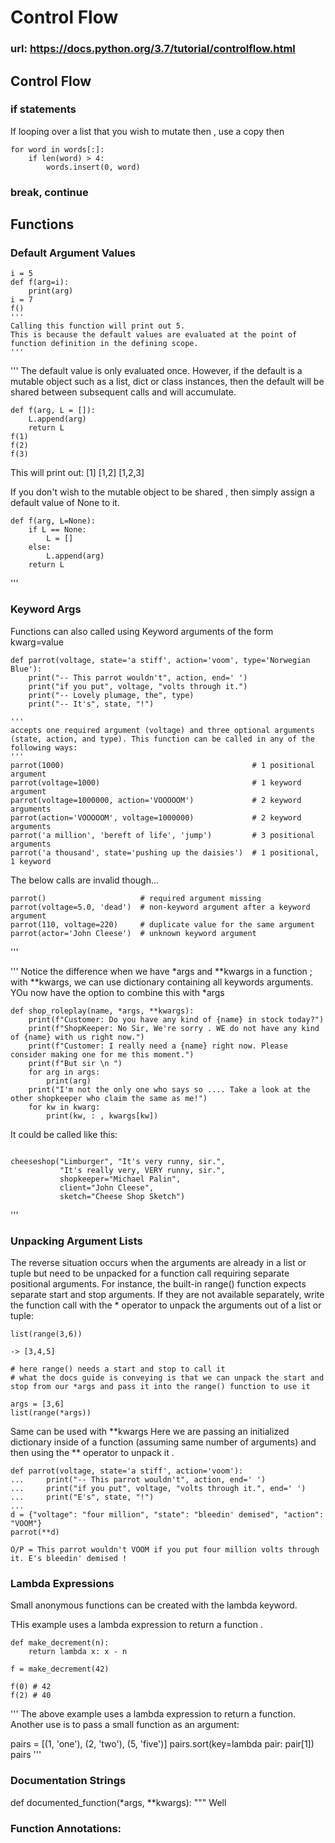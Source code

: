 # Control Flow
### url: https://docs.python.org/3.7/tutorial/controlflow.html


## Control Flow

### if statements

If looping over a list that you wish to mutate then , use a copy then

```
for word in words[:]:
    if len(word) > 4:
        words.insert(0, word)
```

### break, continue 

## Functions

### Default Argument Values
```
i = 5
def f(arg=i):
    print(arg) 
i = 7
f() 
'''
Calling this function will print out 5.
This is because the default values are evaluated at the point of function definition in the defining scope.
'''
```

'''
The default value is only evaluated once. However, if the default is a mutable object such as a list, dict or class instances, then the default will be shared between subsequent calls and will accumulate.
```
def f(arg, L = []):
    L.append(arg)
    return L
f(1)
f(2)
f(3)
```
This will print out:
    [1]
    [1,2]
    [1,2,3]


If you don't wish to the mutable object to be shared , then simply assign a default value of None to it.

```
def f(arg, L=None):
    if L == None:
        L = []
    else:
        L.append(arg)
    return L
```
'''

### Keyword Args

Functions can also called using Keyword arguments of the form kwarg=value 

```
def parrot(voltage, state='a stiff', action='voom', type='Norwegian Blue'):
    print("-- This parrot wouldn't", action, end=' ')
    print("if you put", voltage, "volts through it.")
    print("-- Lovely plumage, the", type)
    print("-- It's", state, "!")

'''
accepts one required argument (voltage) and three optional arguments (state, action, and type). This function can be called in any of the following ways:
'''
parrot(1000)                                          # 1 positional argument
parrot(voltage=1000)                                  # 1 keyword argument
parrot(voltage=1000000, action='VOOOOOM')             # 2 keyword arguments
parrot(action='VOOOOOM', voltage=1000000)             # 2 keyword arguments
parrot('a million', 'bereft of life', 'jump')         # 3 positional arguments
parrot('a thousand', state='pushing up the daisies')  # 1 positional, 1 keyword
```

The below calls are invalid though...
```
parrot()                     # required argument missing
parrot(voltage=5.0, 'dead')  # non-keyword argument after a keyword argument
parrot(110, voltage=220)     # duplicate value for the same argument
parrot(actor='John Cleese')  # unknown keyword argument
```

'''

'''
Notice the difference when we have *args and **kwargs in a function ; with **kwargs, we can use dictionary containing all 
keywords arguments.
YOu now have the option to combine this with *args 
```
def shop_roleplay(name, *args, **kwargs):
    print(f"Customer: Do you have any kind of {name} in stock today?")
    print(f"ShopKeeper: No Sir, We're sorry . WE do not have any kind of {name} with us right now.")
    print(f"Customer: I really need a {name} right now. Please consider making one for me this moment.")
    print(f"But sir \n ")
    for arg in args:
        print(arg)
    print("I'm not the only one who says so .... Take a look at the other shopkeeper who claim the same as me!")
    for kw in kwarg:
        print(kw, : , kwargs[kw])
```


It could be called like this:

```

cheeseshop("Limburger", "It's very runny, sir.",
           "It's really very, VERY runny, sir.",
           shopkeeper="Michael Palin",
           client="John Cleese",
           sketch="Cheese Shop Sketch")
```
'''


### Unpacking Argument Lists
The reverse situation occurs when the arguments are already in a list or tuple but need to be unpacked for a function call requiring separate positional arguments. For instance, the built-in range() function expects separate start and stop arguments. If they are not available separately, write the function call with the * operator to unpack the arguments out of a list or tuple:

```
list(range(3,6))

-> [3,4,5]

# here range() needs a start and stop to call it 
# what the docs guide is conveying is that we can unpack the start and stop from our *args and pass it into the range() function to use it

args = [3,6]
list(range(*args))
```

Same can be used with **kwargs
Here we are passing an initialized dictionary inside of a function (assuming same number of arguments) and then using the **  operator to unpack it .

```
def parrot(voltage, state='a stiff', action='voom'):
...     print("-- This parrot wouldn't", action, end=' ')
...     print("if you put", voltage, "volts through it.", end=' ')
...     print("E's", state, "!")
...
d = {"voltage": "four million", "state": "bleedin' demised", "action": "VOOM"}
parrot(**d)

O/P = This parrot wouldn't VOOM if you put four million volts through it. E's bleedin' demised !
```


### Lambda Expressions

Small anonymous functions can be created with the lambda keyword.

THis example uses a lambda expression to return a function . 
```
def make_decrement(n):
    return lambda x: x - n

f = make_decrement(42)

f(0) # 42
f(2) # 40
```

'''
The above example uses a lambda expression to return a function. Another use is to pass a small function as an argument:

pairs = [(1, 'one'), (2, 'two'), (5, 'five')]
pairs.sort(key=lambda pair: pair[1])
pairs
'''

### Documentation Strings

def documented_function(*args, **kwargs):
    """ Well 


### Function Annotations:


